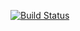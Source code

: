 [![Build Status](https://travis-ci.com/jtd020/Project110.svg?token=sXxFqyiRYJPzWmfE6SbS&branch=master)](https://travis-ci.com/jtd020/Project110)
